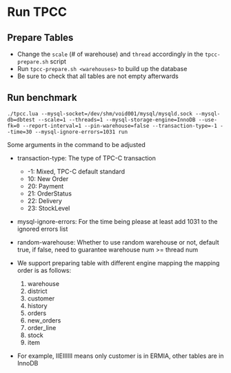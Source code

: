 # Run TPCC

## Prepare Tables

* Change the `scale` (# of warehouse) and `thread` accordingly in the `tpcc-prepare.sh` script
* Run `tpcc-prepare.sh <warehouses>` to build up the database
* Be sure to check that all tables are not empty afterwards

## Run benchmark

```
./tpcc.lua --mysql-socket=/dev/shm/void001/mysql/mysqld.sock --mysql-db=dbtest --scale=1 --threads=1 --mysql-storage-engine=InnoDB --use-fk=0 --report-interval=1 --pin-warehouse=false --transaction-type=-1 --time=30 --mysql-ignore-errors=1031 run
```

Some arguments in the command to be adjusted

* transaction-type: The type of TPC-C transaction
  - -1: Mixed, TPC-C default standard
  - 10: New Order
  - 20: Payment
  - 21: OrderStatus
  - 22: Delivery
  - 23: StockLevel

* mysql-ignore-errors: For the time being please at least add 1031 to the ignored errors list

* random-warehouse: Whether to use random warehouse or not, default true, if false, need to guarantee warehouse num >= thread num

* We support preparing table with different engine mapping the mapping order is as follows:
  1. warehouse
  2. district
  3. customer
  4. history
  5. orders
  6. new_orders
  7. order_line
  8. stock
  9. item
* For example, IIEIIIIII means only customer is in ERMIA, other tables are in InnoDB
